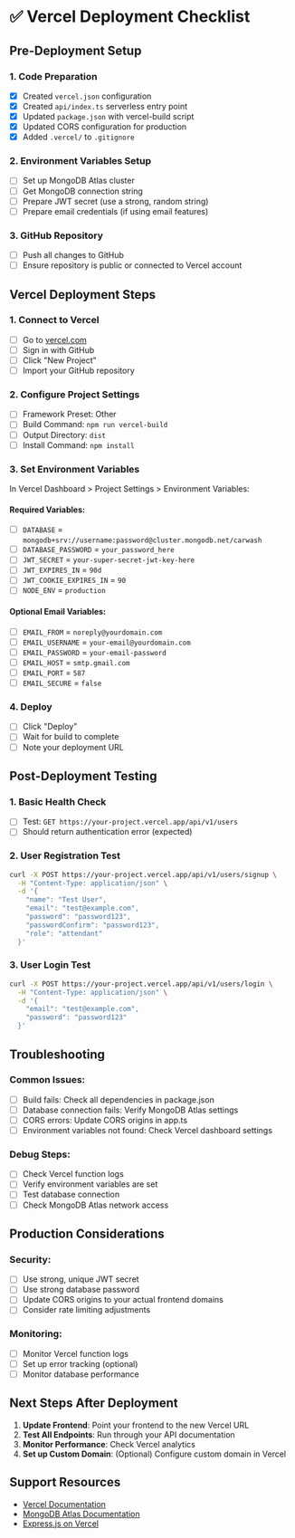 # ✅ Vercel Deployment Checklist

## Pre-Deployment Setup

### 1. Code Preparation
- [x] Created `vercel.json` configuration
- [x] Created `api/index.ts` serverless entry point
- [x] Updated `package.json` with vercel-build script
- [x] Updated CORS configuration for production
- [x] Added `.vercel/` to `.gitignore`

### 2. Environment Variables Setup
- [ ] Set up MongoDB Atlas cluster
- [ ] Get MongoDB connection string
- [ ] Prepare JWT secret (use a strong, random string)
- [ ] Prepare email credentials (if using email features)

### 3. GitHub Repository
- [ ] Push all changes to GitHub
- [ ] Ensure repository is public or connected to Vercel account

## Vercel Deployment Steps

### 1. Connect to Vercel
- [ ] Go to [vercel.com](https://vercel.com)
- [ ] Sign in with GitHub
- [ ] Click "New Project"
- [ ] Import your GitHub repository

### 2. Configure Project Settings
- [ ] Framework Preset: Other
- [ ] Build Command: `npm run vercel-build`
- [ ] Output Directory: `dist`
- [ ] Install Command: `npm install`

### 3. Set Environment Variables
In Vercel Dashboard > Project Settings > Environment Variables:

#### Required Variables:
- [ ] `DATABASE` = `mongodb+srv://username:password@cluster.mongodb.net/carwash`
- [ ] `DATABASE_PASSWORD` = `your_password_here`
- [ ] `JWT_SECRET` = `your-super-secret-jwt-key-here`
- [ ] `JWT_EXPIRES_IN` = `90d`
- [ ] `JWT_COOKIE_EXPIRES_IN` = `90`
- [ ] `NODE_ENV` = `production`

#### Optional Email Variables:
- [ ] `EMAIL_FROM` = `noreply@yourdomain.com`
- [ ] `EMAIL_USERNAME` = `your-email@yourdomain.com`
- [ ] `EMAIL_PASSWORD` = `your-email-password`
- [ ] `EMAIL_HOST` = `smtp.gmail.com`
- [ ] `EMAIL_PORT` = `587`
- [ ] `EMAIL_SECURE` = `false`

### 4. Deploy
- [ ] Click "Deploy"
- [ ] Wait for build to complete
- [ ] Note your deployment URL

## Post-Deployment Testing

### 1. Basic Health Check
- [ ] Test: `GET https://your-project.vercel.app/api/v1/users`
- [ ] Should return authentication error (expected)

### 2. User Registration Test
```bash
curl -X POST https://your-project.vercel.app/api/v1/users/signup \
  -H "Content-Type: application/json" \
  -d '{
    "name": "Test User",
    "email": "test@example.com",
    "password": "password123",
    "passwordConfirm": "password123",
    "role": "attendant"
  }'
```

### 3. User Login Test
```bash
curl -X POST https://your-project.vercel.app/api/v1/users/login \
  -H "Content-Type: application/json" \
  -d '{
    "email": "test@example.com",
    "password": "password123"
  }'
```

## Troubleshooting

### Common Issues:
- [ ] Build fails: Check all dependencies in package.json
- [ ] Database connection fails: Verify MongoDB Atlas settings
- [ ] CORS errors: Update CORS origins in app.ts
- [ ] Environment variables not found: Check Vercel dashboard settings

### Debug Steps:
- [ ] Check Vercel function logs
- [ ] Verify environment variables are set
- [ ] Test database connection
- [ ] Check MongoDB Atlas network access

## Production Considerations

### Security:
- [ ] Use strong, unique JWT secret
- [ ] Use strong database password
- [ ] Update CORS origins to your actual frontend domains
- [ ] Consider rate limiting adjustments

### Monitoring:
- [ ] Monitor Vercel function logs
- [ ] Set up error tracking (optional)
- [ ] Monitor database performance

## Next Steps After Deployment

1. **Update Frontend**: Point your frontend to the new Vercel URL
2. **Test All Endpoints**: Run through your API documentation
3. **Monitor Performance**: Check Vercel analytics
4. **Set up Custom Domain**: (Optional) Configure custom domain in Vercel

## Support Resources

- [Vercel Documentation](https://vercel.com/docs)
- [MongoDB Atlas Documentation](https://docs.atlas.mongodb.com/)
- [Express.js on Vercel](https://vercel.com/docs/concepts/functions/serverless-functions)
